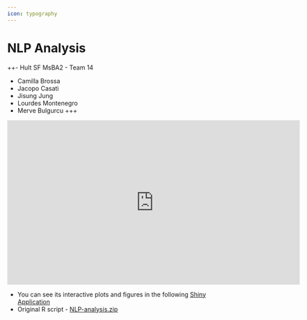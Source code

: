 ```yaml
---
icon: typography
---
```


# NLP Analysis

++- Hult SF MsBA2 - Team 14
- Camilla Brossa
- Jacopo Casati
- Jisung Jung
- Lourdes Montenegro
- Merve Bulgurcu
+++

<iframe width="672" height="378" src="https://www.youtube.com/embed/jIL_NhZKyOQ" title="YouTube video player" frameborder="0" allow="accelerometer; autoplay; clipboard-write; encrypted-media; gyroscope; picture-in-picture" allowfullscreen></iframe>
<p></p>

- You can see its interactive plots and figures in the following [Shiny Application](https://marvin-jung.shinyapps.io/NLP-Survey/)
- Original R script - [NLP-analysis.zip](scripts/NLP-analysis.zip)

